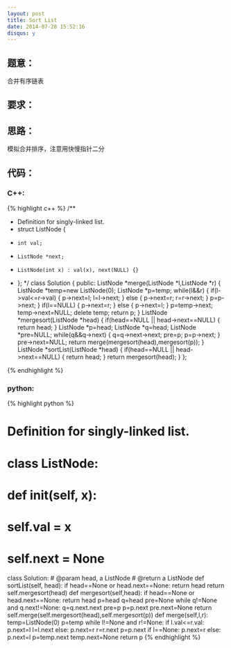 ```yaml
---
layout: post
title: Sort List
date: 2014-07-28 15:52:16
disqus: y
---
```


## 题意：
合并有序链表

## 要求：


## 思路：
模拟合并排序，注意用快慢指针二分

## 代码：

### C++:

{% highlight c++ %}
/**
 * Definition for singly-linked list.
 * struct ListNode {
 *     int val;
 *     ListNode *next;
 *     ListNode(int x) : val(x), next(NULL) {}
 * };
 */
class Solution {
public:
    ListNode *merge(ListNode *l,ListNode *r)
    {
        ListNode *temp=new ListNode(0);
        ListNode *p=temp;
        while(l&&r)
        {
            if(l->val<=r->val)
            {
                p->next=l;
                l=l->next;
            }
            else
            {
                p->next=r;
                r=r->next;
            }
            p=p->next;
        }
        if(l==NULL)
        {
            p->next=r;
        }
        else
        {
            p->next=l;
        }
        p=temp->next;
        temp->next=NULL;
        delete temp;
        return p;
    }
    ListNode *mergesort(ListNode *head)
    {
        if(head==NULL || head->next==NULL)
        {
            return head;
        }
        ListNode *p=head;
        ListNode *q=head;
        ListNode *pre=NULL;
        while(q&&q->next)
        {
            q=q->next->next;
            pre=p;
            p=p->next;
        }
        pre->next=NULL;
        return merge(mergesort(head),mergesort(p));
    }
    ListNode *sortList(ListNode *head) {
        if(head==NULL || head->next==NULL)
        {
            return head;
        }
        return mergesort(head);
    }
};


 {% endhighlight %}
### python:

{% highlight python %}

# Definition for singly-linked list.
# class ListNode:
#     def __init__(self, x):
#         self.val = x
#         self.next = None

class Solution:
    # @param head, a ListNode
    # @return a ListNode
    def sortList(self, head):
        if head==None or head.next==None:
            return head
        return self.mergesort(head)
    def mergesort(self,head):
        if head==None or head.next==None:
            return head
        p=head
        q=head
        pre=None
        while q!=None and q.next!=None:
            q=q.next.next
            pre=p
            p=p.next
        pre.next=None
        return self.merge(self.mergesort(head),self.mergesort(p))
    def merge(self,l,r):
        temp=ListNode(0)
        p=temp
        while l!=None and r!=None:
            if l.val<=r.val:
                p.next=l
                l=l.next
            else:
                p.next=r
                r=r.next
            p=p.next
        if l==None:
            p.next=r
        else:
            p.next=l
        p=temp.next
        temp.next=None
        return p
 {% endhighlight %}
